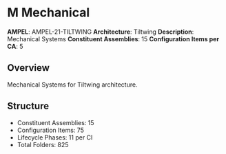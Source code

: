 # M Mechanical

**AMPEL**: AMPEL-21-TILTWING
**Architecture**: Tiltwing
**Description**: Mechanical Systems
**Constituent Assemblies**: 15
**Configuration Items per CA**: 5

## Overview
Mechanical Systems for Tiltwing architecture.

## Structure
- Constituent Assemblies: 15
- Configuration Items: 75
- Lifecycle Phases: 11 per CI
- Total Folders: 825

